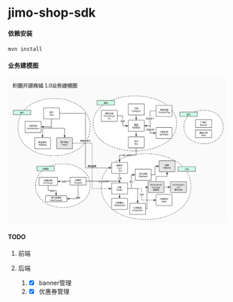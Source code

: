 # jimo-shop-sdk

#### 依赖安装
    mvn install

#### 业务建模图
![业务建模图](./docs/media/model.png)

#### TODO

1. 前端
    
2. 后端
    1. - [x] banner管理
    2. - [x] 优惠券管理